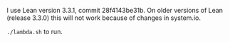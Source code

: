 I use Lean version 3.3.1, commit 28f4143be31b. On older versions of Lean (release 3.3.0) this will not work because of changes in system.io.

`./lambda.sh` to run.
